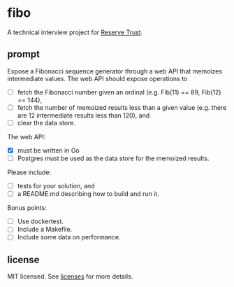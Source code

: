 # fibo
A technical interview project for [Reserve Trust]().

## prompt
Expose a Fibonacci sequence generator through a web API that memoizes intermediate values.
The web API should expose operations to
- [ ] fetch the Fibonacci number given an ordinal (e.g. Fib(11) == 89, Fib(12) == 144),
- [ ] fetch the number of memoized results less than a given value (e.g. there are 12 intermediate results less than 120), and
- [ ] clear the data store.

The web API:
- [x] must be written in Go
- [ ] Postgres must be used as the data store for the memoized results.

Please include:
- [ ] tests for your solution, and
- [ ] a README.md describing how to build and run it.

Bonus points:
- [ ] Use dockertest.
- [ ] Include a Makefile.
- [ ] Include some data on performance.

## license
MIT licensed. See [licenses](./licenses) for more details.
